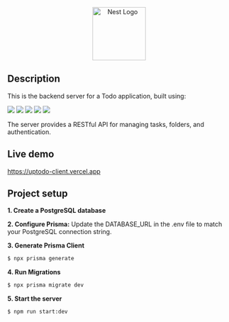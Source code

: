 <p align="center">
  <a href="http://nestjs.com/" target="blank"><img src="https://nestjs.com/img/logo-small.svg" width="120" alt="Nest Logo" /></a>
</p>

## Description

This is the backend server for a Todo application, built using:
<p> <img src="https://img.shields.io/badge/NestJS-E0234E?style=for-the-badge&logo=nestjs&logoColor=white" /> <img src="https://img.shields.io/badge/Prisma-2D3748?style=for-the-badge&logo=prisma&logoColor=white" /> <img src="https://img.shields.io/badge/PostgreSQL-4169E1?style=for-the-badge&logo=postgresql&logoColor=white" /> <img src="https://img.shields.io/badge/Socket.IO-010101?style=for-the-badge&logo=socket.io&logoColor=white" /> <img src="https://img.shields.io/badge/Jest-C21325?style=for-the-badge&logo=jest&logoColor=white" /> </p>

The server provides a RESTful API for managing tasks, folders, and authentication.

## Live demo

https://uptodo-client.vercel.app

## Project setup

**1. Create a PostgreSQL database**


**2. Configure Prisma:** Update the DATABASE_URL in the .env file to match your PostgreSQL connection string.

**3. Generate Prisma Client**

```bash
$ npx prisma generate
```
**4. Run Migrations**

```bash
$ npx prisma migrate dev
```
**5. Start the server**

```bash
$ npm run start:dev
```
